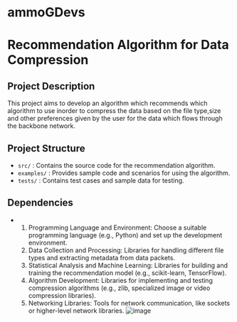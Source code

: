 # ammoGDevs
# Recommendation Algorithm for Data Compression

## Project Description
This project aims to develop an algorithm which recommends which algorithm to use inorder to compress the data based on the file type,size and other preferences given by the user for the data which flows through the backbone network. 
## Project Structure

- `src/` : Contains the source code for the recommendation algorithm.
- `examples/` : Provides sample code and scenarios for using the algorithm.
- `tests/` : Contains test cases and sample data for testing.

## Dependencies

- 1. Programming Language and Environment: Choose a suitable programming language (e.g., Python) and set up the development environment.
  2. Data Collection and Processing: Libraries for handling different file types and extracting metadata from data packets.
  3. Statistical Analysis and Machine Learning: Libraries for building and training the recommendation model (e.g., scikit-learn, TensorFlow).
  4. Algorithm Development: Libraries for implementing and testing compression algorithms (e.g., zlib, specialized image or video compression libraries).
  5. Networking Libraries: Tools for network communication, like sockets or higher-level network libraries.
![image](https://github.com/shashankhegde06/ammoGDevs/assets/141432130/101faf6f-c957-4fae-8d88-c0bbdd64bab8)
